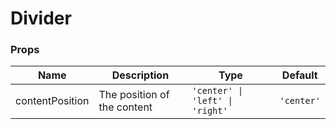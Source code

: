 # Divider

<code src="./demos/demo1.tsx"></code>

### Props

| Name            | Description                 | Type                            | Default    |
| --------------- | --------------------------- | ------------------------------- | ---------- |
| contentPosition | The position of the content | `'center' \| 'left' \| 'right'` | `'center'` |
